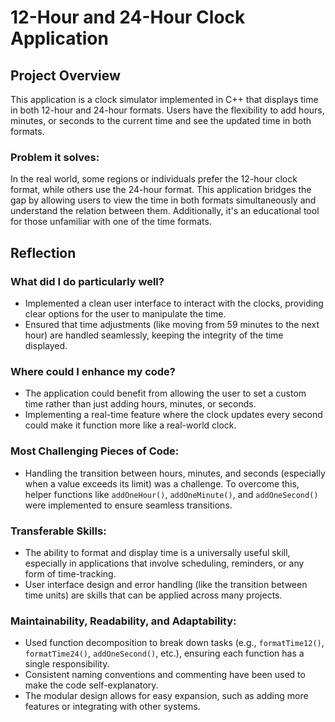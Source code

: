 # 12-Hour and 24-Hour Clock Application

## Project Overview
This application is a clock simulator implemented in C++ that displays time in both 12-hour and 24-hour formats. Users have the flexibility to add hours, minutes, or seconds to the current time and see the updated time in both formats.

### Problem it solves:
In the real world, some regions or individuals prefer the 12-hour clock format, while others use the 24-hour format. This application bridges the gap by allowing users to view the time in both formats simultaneously and understand the relation between them. Additionally, it's an educational tool for those unfamiliar with one of the time formats.

## Reflection

### What did I do particularly well?
- Implemented a clean user interface to interact with the clocks, providing clear options for the user to manipulate the time.
- Ensured that time adjustments (like moving from 59 minutes to the next hour) are handled seamlessly, keeping the integrity of the time displayed.

### Where could I enhance my code?
- The application could benefit from allowing the user to set a custom time rather than just adding hours, minutes, or seconds.
- Implementing a real-time feature where the clock updates every second could make it function more like a real-world clock.
  
### Most Challenging Pieces of Code:
- Handling the transition between hours, minutes, and seconds (especially when a value exceeds its limit) was a challenge. To overcome this, helper functions like `addOneHour()`, `addOneMinute()`, and `addOneSecond()` were implemented to ensure seamless transitions.

### Transferable Skills:
- The ability to format and display time is a universally useful skill, especially in applications that involve scheduling, reminders, or any form of time-tracking.
- User interface design and error handling (like the transition between time units) are skills that can be applied across many projects.

### Maintainability, Readability, and Adaptability:
- Used function decomposition to break down tasks (e.g., `formatTime12()`, `formatTime24()`, `addOneSecond()`, etc.), ensuring each function has a single responsibility.
- Consistent naming conventions and commenting have been used to make the code self-explanatory.
- The modular design allows for easy expansion, such as adding more features or integrating with other systems.
  
